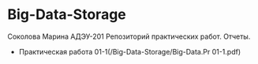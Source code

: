 # Big-Data-Storage
Соколова Марина АДЭУ-201
Репозиторий практических работ. Отчеты.
- Практическая работа 01-1(/Big-Data-Storage/Big-Data.Pr 01-1.pdf)
